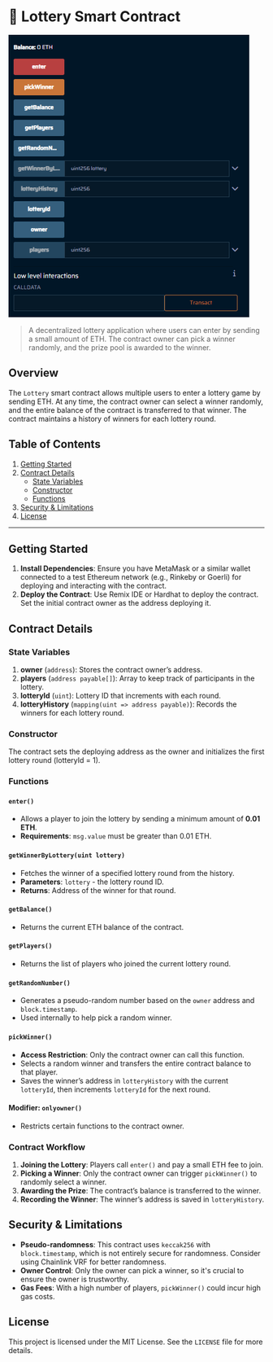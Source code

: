 # 🎲 Lottery Smart Contract

![Lottery Smart Contract Overview](./lottery.png) <!-- Placeholder link; replace with actual image link -->

> A decentralized lottery application where users can enter by sending a small amount of ETH. The contract owner can pick a winner randomly, and the prize pool is awarded to the winner.

## Overview

The `Lottery` smart contract allows multiple users to enter a lottery game by sending ETH. At any time, the contract owner can select a winner randomly, and the entire balance of the contract is transferred to that winner. The contract maintains a history of winners for each lottery round.

## Table of Contents

1. [Getting Started](#getting-started)
2. [Contract Details](#contract-details)
   - [State Variables](#state-variables)
   - [Constructor](#constructor)
   - [Functions](#functions)
3. [Security & Limitations](#security--limitations)
4. [License](#license)

---

## Getting Started

1. **Install Dependencies**: Ensure you have MetaMask or a similar wallet connected to a test Ethereum network (e.g., Rinkeby or Goerli) for deploying and interacting with the contract.
2. **Deploy the Contract**: Use Remix IDE or Hardhat to deploy the contract. Set the initial contract owner as the address deploying it.

## Contract Details

### State Variables

1. **owner** (`address`): Stores the contract owner’s address.
2. **players** (`address payable[]`): Array to keep track of participants in the lottery.
3. **lotteryId** (`uint`): Lottery ID that increments with each round.
4. **lotteryHistory** (`mapping(uint => address payable)`): Records the winners for each lottery round.

### Constructor

The contract sets the deploying address as the owner and initializes the first lottery round (lotteryId = 1).

### Functions

#### `enter()`
- Allows a player to join the lottery by sending a minimum amount of **0.01 ETH**.
- **Requirements**: `msg.value` must be greater than 0.01 ETH.

#### `getWinnerByLottery(uint lottery)`
- Fetches the winner of a specified lottery round from the history.
- **Parameters**: `lottery` - the lottery round ID.
- **Returns**: Address of the winner for that round.

#### `getBalance()`
- Returns the current ETH balance of the contract.

#### `getPlayers()`
- Returns the list of players who joined the current lottery round.

#### `getRandomNumber()`
- Generates a pseudo-random number based on the `owner` address and `block.timestamp`.
- Used internally to help pick a random winner.

#### `pickWinner()`
- **Access Restriction**: Only the contract owner can call this function.
- Selects a random winner and transfers the entire contract balance to that player.
- Saves the winner’s address in `lotteryHistory` with the current `lotteryId`, then increments `lotteryId` for the next round.

#### Modifier: `onlyowner()`
- Restricts certain functions to the contract owner.

### Contract Workflow

1. **Joining the Lottery**: Players call `enter()` and pay a small ETH fee to join.
2. **Picking a Winner**: Only the contract owner can trigger `pickWinner()` to randomly select a winner.
3. **Awarding the Prize**: The contract’s balance is transferred to the winner.
4. **Recording the Winner**: The winner’s address is saved in `lotteryHistory`.

## Security & Limitations

- **Pseudo-randomness**: This contract uses `keccak256` with `block.timestamp`, which is not entirely secure for randomness. Consider using Chainlink VRF for better randomness.
- **Owner Control**: Only the owner can pick a winner, so it's crucial to ensure the owner is trustworthy.
- **Gas Fees**: With a high number of players, `pickWinner()` could incur high gas costs.

## License

This project is licensed under the MIT License. See the `LICENSE` file for more details.
